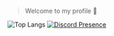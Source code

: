 > Welcome to my profile 👋

![Top Langs](https://github-readme-stats.vercel.app/api/top-langs/?username=oneheka&layout=compact&theme=merko)
[![Discord Presence](https://lanyard.cnrad.dev/api/758717520525000794?bg=121613&showDisplayName=true&hideStatus=true)](https://discord.com/users/758717520525000794)
